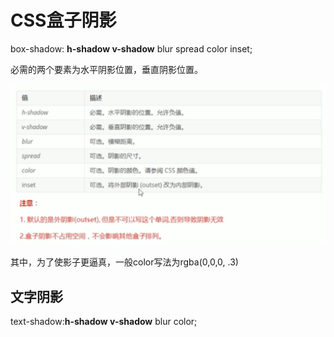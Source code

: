 # CSS盒子阴影

box-shadow: **h-shadow v-shadow** blur spread color inset;

必需的两个要素为水平阴影位置，垂直阴影位置。

![avatar](3.png)

其中，为了使影子更逼真，一般color写法为rgba(0,0,0, .3)

## 文字阴影

text-shadow:**h-shadow v-shadow** blur color;

